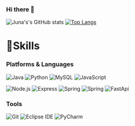 ### Hi there 👋

<!--
**dlawnsdk/dlawnsdk** is a ✨ _special_ ✨ repository because its `README.md` (this file) appears on your GitHub profile.

Here are some ideas to get you started:

- 🔭 I’m currently working on ...
- 🌱 I’m currently learning ...
- 👯 I’m looking to collaborate on ...
- 🤔 I’m looking for help with ...
- 💬 Ask me about ...
- 📫 How to reach me: ...
- 😄 Pronouns: ...
- ⚡ Fun fact: ...
-->

![Juna's's GitHub stats](https://github-readme-stats.vercel.app/api?username=dlawnsdk&show_icons=true&theme=radical)
[![Top Langs](https://github-readme-stats.vercel.app/api/top-langs/?username=dlawnsdk&hide_progress=true)](https://github.com/dlawnsdk/github-readme-stats)
# 💪Skills
### Platforms & Languages
![Java](https://img.shields.io/badge/Java-007396.svg?&style=for-the-badge&logo=Java&logoColor=white)
![Python](https://img.shields.io/badge/Python-3776AB.svg?&style=for-the-badge&logo=Python&logoColor=white)
![MySQL](https://img.shields.io/badge/MySQL-4479A1.svg?&style=for-the-badge&logo=MySQL&logoColor=white)
![JavaScript](https://img.shields.io/badge/JavaScript-F7DF1E.svg?&style=for-the-badge&logo=JavaScript&logoColor=white)

![Node.js](https://img.shields.io/badge/Node.js-6DB33F.svg?&style=for-the-badge&logo=Node.js&logoColor=white)
![Express](https://img.shields.io/badge/Express-6DB33F.svg?&style=for-the-badge&logo=Express&logoColor=white)
![Spring](https://img.shields.io/badge/Spring-6DB33F.svg?&style=for-the-badge&logo=Spring&logoColor=white)
![Spring](https://img.shields.io/badge/Spring-6DB33F.svg?&style=for-the-badge&logo=Spring&logoColor=white)
![FastApi](https://img.shields.io/badge/FastApi-F7DF1E.svg?&style=for-the-badge&logo=FastApi&logoColor=white)

### Tools
![Git](https://img.shields.io/badge/Git-F05032.svg?&style=for-the-badge&logo=Git&logoColor=white)
![Eclipse IDE](https://img.shields.io/badge/Eclipse%20IDE-2C2255.svg?&style=for-the-badge&logo=Eclipse%20IDE&logoColor=white)
![PyCharm](https://img.shields.io/badge/PyCharm%20IDE-2C2255.svg?&style=for-the-badge&logo=PyCharm&logoColor=white)
